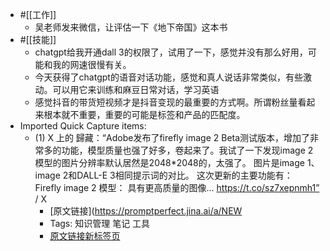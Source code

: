 - #[[工作]]
    - 吴老师发来微信，让评估一下《地下帝国》这本书
- #[[技能]]
    - chatgpt给我开通dall 3的权限了，试用了一下，感觉并没有那么好用，可能和我的网速很慢有关。
    - 今天获得了chatgpt的语音对话功能，感觉和真人说话非常类似，有些激动。可以用它来训练和麻豆日常对话，学习英语
    - 感觉抖音的带货短视频才是抖音变现的最重要的方式啊。所谓粉丝量看起来根本就不重要，重要的可能是标签和产品的匹配度。
- Imported Quick Capture items:
    - (1) X 上的 歸藏：“Adobe发布了firefly image 2 Beta测试版本，增加了非常多的功能，模型质量也强了好多，卷起来了。我试了一下发现image 2模型的图片分辨率默认居然是2048*2048的，太强了。 图片是image 1、image 2和DALL-E 3相同提示词的对比。 这次更新的主要功能有： Firefly image 2 模型： 具有更高​质量​的​图像… https://t.co/sz7xepnmh1” / X
        - [原文链接](https://promptperfect.jina.ai/a/NEW
        - Tags: 知识管理 笔记 工具
        - [原文链接](https://twitter.com/op7418/status/1711785830623428897)[新标签页](chrome://new-tab-page/)
